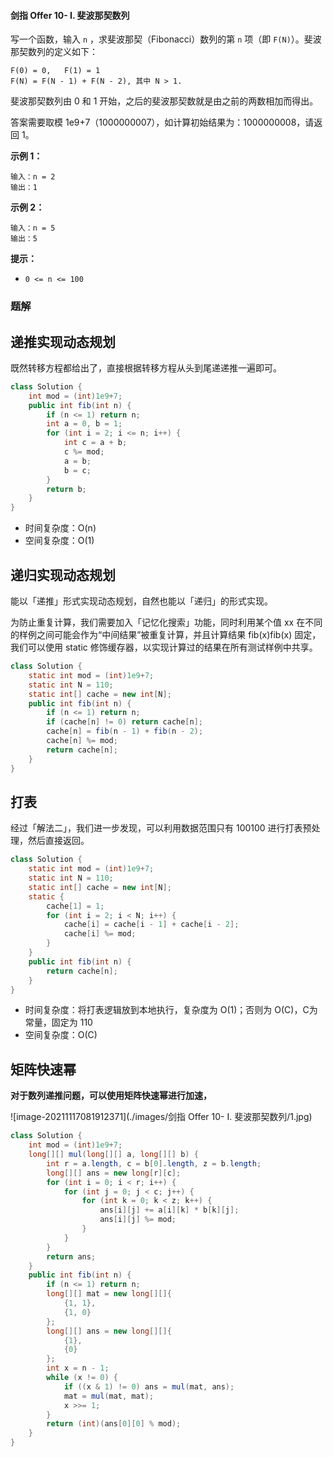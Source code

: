 #### 剑指 Offer 10- I. 斐波那契数列

写一个函数，输入 `n` ，求斐波那契（Fibonacci）数列的第 `n` 项（即 `F(N)`）。斐波那契数列的定义如下：

```shell
F(0) = 0,   F(1) = 1
F(N) = F(N - 1) + F(N - 2), 其中 N > 1.
```

斐波那契数列由 0 和 1 开始，之后的斐波那契数就是由之前的两数相加而得出。

答案需要取模 1e9+7（1000000007），如计算初始结果为：1000000008，请返回 1。

**示例 1：**

```shell
输入：n = 2
输出：1
```

**示例 2：**

```shell
输入：n = 5
输出：5
```

**提示：**

- `0 <= n <= 100`

### 题解

## 递推实现动态规划

既然转移方程都给出了，直接根据转移方程从头到尾递递推一遍即可。

```java
class Solution {
    int mod = (int)1e9+7;
    public int fib(int n) {
        if (n <= 1) return n;
        int a = 0, b = 1;
        for (int i = 2; i <= n; i++) {
            int c = a + b;
            c %= mod;
            a = b;
            b = c;
        }
        return b;
    }
}
```

- 时间复杂度：O(n)
- 空间复杂度：O(1)

## 递归实现动态规划

能以「递推」形式实现动态规划，自然也能以「递归」的形式实现。

为防止重复计算，我们需要加入「记忆化搜索」功能，同时利用某个值 xx 在不同的样例之间可能会作为“中间结果”被重复计算，并且计算结果 fib(x)fib(x) 固定，我们可以使用 static 修饰缓存器，以实现计算过的结果在所有测试样例中共享。

```java
class Solution {
    static int mod = (int)1e9+7;
    static int N = 110;
    static int[] cache = new int[N];
    public int fib(int n) {
        if (n <= 1) return n;
        if (cache[n] != 0) return cache[n];
        cache[n] = fib(n - 1) + fib(n - 2);
        cache[n] %= mod;
        return cache[n];
    }
}
```

## 打表

经过「解法二」，我们进一步发现，可以利用数据范围只有 100100 进行打表预处理，然后直接返回。

```java
class Solution {
    static int mod = (int)1e9+7;
    static int N = 110;
    static int[] cache = new int[N];
    static {
        cache[1] = 1;
        for (int i = 2; i < N; i++) {
            cache[i] = cache[i - 1] + cache[i - 2];
            cache[i] %= mod;
        }
    }
    public int fib(int n) {
        return cache[n];
    }
}
```

- 时间复杂度：将打表逻辑放到本地执行，复杂度为 O(1)；否则为 O(C)，C为常量，固定为 110
- 空间复杂度：O(C)

## 矩阵快速幂

**对于数列递推问题，可以使用矩阵快速幂进行加速，**

![image-20211117081912371](./images/剑指 Offer 10- I. 斐波那契数列/1.jpg)

```java
class Solution {
    int mod = (int)1e9+7;
    long[][] mul(long[][] a, long[][] b) {
        int r = a.length, c = b[0].length, z = b.length;
        long[][] ans = new long[r][c];
        for (int i = 0; i < r; i++) {
            for (int j = 0; j < c; j++) {
                for (int k = 0; k < z; k++) {
                    ans[i][j] += a[i][k] * b[k][j];
                    ans[i][j] %= mod;
                }
            }
        }
        return ans;
    }
    public int fib(int n) {
        if (n <= 1) return n;
        long[][] mat = new long[][]{
            {1, 1},
            {1, 0}
        };
        long[][] ans = new long[][]{
            {1},
            {0}
        };
        int x = n - 1;
        while (x != 0) {
            if ((x & 1) != 0) ans = mul(mat, ans);
            mat = mul(mat, mat);
            x >>= 1;
        }
        return (int)(ans[0][0] % mod);
    }
}
```


